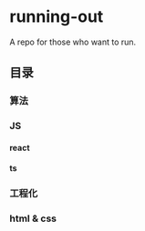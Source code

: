 # running-out
A repo for those who want to run.

## 目录

### 算法


### JS

#### react


#### ts


### 工程化


### html & css
